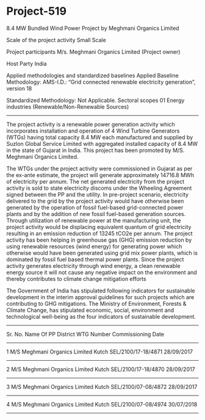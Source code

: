 # Project-519
8.4 MW Bundled Wind Power Project by Meghmani Organics Limited

Scale of the project activity Small Scale

Project participants
M/s. Meghmani Organics Limited (Project owner)

Host Party India

Applied methodologies and
standardized baselines
Applied Baseline Methodology:
AMS-I.D.: “Grid connected renewable electricity
generation”, version 18

Standardized Methodology: Not Applicable.
Sectoral scopes
01 Energy industries
(Renewable/Non-Renewable Sources)
________________
The project activity is a renewable power generation activity which incorporates installation and operation of 4
Wind Turbine Generators (WTGs) having total capacity 8.4 MW each manufactured and supplied by Suzlon
Global Service Limited with aggregated installed capacity of 8.4 MW in the state of Gujarat in India. This
project has been promoted by M/S. Meghmani Organics Limited.

The WTGs under the project activity were commissioned in Gujarat as per the ex-ante estimate, the project
will generate approximately 14716.8 MWh of electricity per annum. The net generated electricity from the
project activity is sold to state electricity discoms under the Wheeling Agreement signed between the PP and
the utility. In pre-project scenario, electricity delivered to the grid by the project activity would have otherwise
been generated by the operation of fossil fuel-based grid-connected power plants and by the addition of new
fossil fuel-based generation sources. Through utilization of renewable power at the manufacturing unit, the
project activity would be displacing equivalent quantum of grid electricity resulting in an emission
reduction of 13245 tCO2e per annum. The project activity has been helping in greenhouse gas (GHG) emission
reduction by using renewable resources (wind energy) for generating power which otherwise would have
been generated using grid mix power plants, which is dominated by fossil fuel based thermal power plants.
Since the project activity generates electricity through wind energy, a clean renewable energy source it will not
cause any negative impact on the environment and thereby contributes to climate change mitigation efforts

The Government of India has stipulated following indicators for sustainable development in the interim
approval guidelines for such projects which are contributing to GHG mitigations. The Ministry of
Environment, Forests & Climate Change, has stipulated economic, social, environment and technological
well-being as the four indicators of sustainable development.

__________________
Sr. No. Name Of PP District WTG Number Commissioning Date
______________
1 M/S Meghmani Organics Limited Kutch SEL/2100/17-18/4871 28/09/2017
__________
2 M/S Meghmani Organics Limited Kutch SEL/2100/17-18/4870 28/09/2017
__________
3 M/S Meghmani Organics Limited Kutch SEL/2100/07-08/4872 28/09/2017
___
4 M/S Meghmani Organics Limited Kutch SEL/2100/07-08/4974 30/07/2018
_________________
